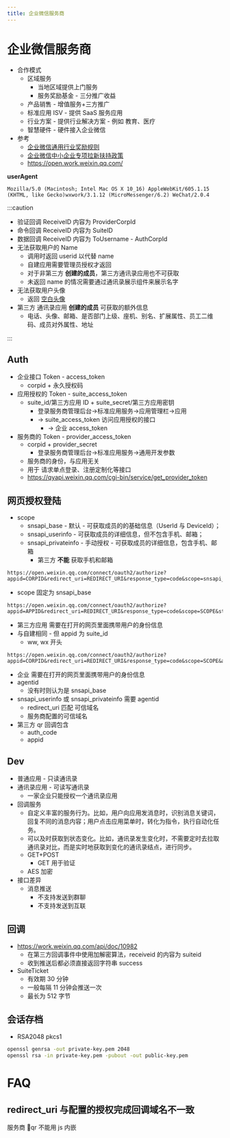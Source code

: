 ```yaml
---
title: 企业微信服务商
---
```


# 企业微信服务商

- 合作模式
  - 区域服务
    - 当地区域提供上门服务
    - 服务奖励基金 - 三分推广收益
  - 产品销售 - 增值服务+三方推广
  - 标准应用 ISV - 提供 SaaS 服务应用
  - 行业方案 - 提供行业解决方案 - 例如 教育、医疗
  - 智慧硬件 - 硬件接入企业微信
- 参考
  - [企业微信通用行业奖励规则](https://open.work.weixin.qq.com/wwopen/policyDocument?uuid=jKCVPhkXXw3gTQ58Dyefme)
  - [企业微信中小企业专项拉新扶持政策](https://open.work.weixin.qq.com/wwopen/policyDocument?uuid=osNuozxdSepV7jJLUrKxtE)
  - https://open.work.weixin.qq.com/

**userAgent**

```
Mozilla/5.0 (Macintosh; Intel Mac OS X 10_16) AppleWebKit/605.1.15 (KHTML, like Gecko)wxwork/3.1.12 (MicroMessenger/6.2) WeChat/2.0.4
```

:::caution

- 验证回调 ReceiveID 内容为 ProviderCorpId
- 命令回调 ReceiveID 内容为 SuiteID
- 数据回调 ReceiveID 内容为 ToUsername - AuthCorpId
- 无法获取用户的 Name
  - 调用时返回 userid 以代替 name
  - 自建应用需要管理员授权才返回
  - 对于非第三方 **创建的成员**，第三方通讯录应用也不可获取
  - 未返回 name 的情况需要通过通讯录展示组件来展示名字
- 无法获取用户头像
  - 返回 [空白头像](https://rescdn.qqmail.com/node/wwmng/wwmng/style/images/independent/DefaultAvatar$73ba92b5.png)
- 第三方 通讯录应用 **创建的成员** 可获取的额外信息
  - 电话、头像、邮箱、是否部门上级、座机、别名、扩展属性、员工二维码、成员对外属性、地址

:::

## Auth

- 企业接口 Token - access_token
  - corpid + 永久授权码
- 应用授权的 Token - suite_access_token
  - suite_id/第三方应用 ID + suite_secret/第三方应用密钥
    - 登录服务商管理后台->标准应用服务->应用管理栏->应用
    - -> suite_access_token 访问应用授权的接口
      - -> 企业 access_token
- 服务商的 Token - provider_access_token
  - corpid + provider_secret
    - 登录服务商管理后台->标准应用服务->通用开发参数
  - 服务商的身份，与应用无关
  - 用于 请求单点登录、注册定制化等接口
  - https://qyapi.weixin.qq.com/cgi-bin/service/get_provider_token

## 网页授权登陆

- scope
  - snsapi_base - 默认 - 可获取成员的的基础信息（UserId 与 DeviceId）；
  - snsapi_userinfo - 可获取成员的详细信息，但不包含手机、邮箱；
  - snsapi_privateinfo - 手动授权 - 可获取成员的详细信息，包含手机、邮箱
    - 第三方 **不能** 获取手机和邮箱

```pre title="自建应用 oauth2"
https://open.weixin.qq.com/connect/oauth2/authorize?appid=CORPID&redirect_uri=REDIRECT_URI&response_type=code&scope=snsapi_base&state=STATE#wechat_redirect
```

- scope 固定为 snsapi_base

```pre title="第三方应用 oauth2"
https://open.weixin.qq.com/connect/oauth2/authorize?appid=APPID&redirect_uri=REDIRECT_URI&response_type=code&scope=SCOPE&state=STATE#wechat_redirect
```

- 第三方应用 需要在打开的网页里面携带用户的身份信息
- 与自建相同 - 但 appid 为 suite_id
  - ww, wx 开头

```pre title="企业 oauth2"
https://open.weixin.qq.com/connect/oauth2/authorize?appid=CORPID&redirect_uri=REDIRECT_URI&response_type=code&scope=SCOPE&agentid=AGENTID&state=STATE#wechat_redirect
```

- 企业 需要在打开的网页里面携带用户的身份信息
- agentid
  - 没有时则认为是 snsapi_base
- snsapi_userinfo 或 snsapi_privateinfo 需要 agentid
  - redirect_uri 匹配 可信域名
  - 服务商配置的可信域名
- 第三方 qr 回调包含
  - auth_code
  - appid

## Dev

- 普通应用 - 只读通讯录
- 通讯录应用 - 可读写通讯录
  - 一家企业只能授权一个通讯录应用
- 回调服务
  - 自定义丰富的服务行为。比如，用户向应用发消息时，识别消息关键词，回复不同的消息内容；用户点击应用菜单时，转化为指令，执行自动化任务。
  - 可以及时获取到状态变化。比如，通讯录发生变化时，不需要定时去拉取通讯录对比，而是实时地获取到变化的通讯录结点，进行同步。
  - GET+POST
    - GET 用于验证
  - AES 加密
- 接口差异
  - 消息推送
    - 不支持发送到群聊
    - 不支持发送到互联

## 回调

- https://work.weixin.qq.com/api/doc/10982
  - 在第三方回调事件中使用加解密算法，receiveid 的内容为 suiteid
  - 收到推送后都必须直接返回字符串 success
- SuiteTicket
  - 有效期 30 分钟
  - 一般每隔 11 分钟会推送一次
  - 最长为 512 字节

## 会话存档

- RSA2048 pkcs1

```bash
openssl genrsa -out private-key.pem 2048
openssl rsa -in private-key.pem -pubout -out public-key.pem
```

# FAQ

## redirect_uri 与配置的授权完成回调域名不一致

服务商 qr 不能用 js 内嵌
